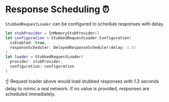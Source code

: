 #  Response Scheduling ⏰

`StubbedRequestLoader` can be configured to schedule responses with delay.

```swift
let stubProvider = InMemoryStubProvider()
let configuration = StubbedRequestLoader.Configuration(
  isEnabled: true,
  responseScheduler: DelayedResponseScheduler(delay: 1.3)
)
let loader = StubbedRequestLoader(
  provider: stubProvider,
  configuration: configuration 
)
```

☝️ Request loader above would load stubbed responses with 1.3 seconds delay to mimic a real network. If no value is provided, responses are scheduled immediately. 
